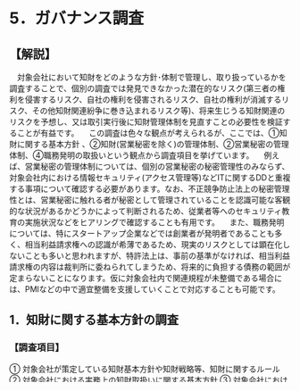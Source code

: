# 5．ガバナンス調査
## 【解説】
　対象会社において知財をどのような方針･体制で管理し、取り扱っているかを調査することで、個別の調査では発見できなかった潜在的なリスク(第三者の権利を侵害するリスク、自社の権利を侵害されるリスク、自社の権利が消滅するリスク、その他知財関連紛争に巻き込まれるリスク等)、将来生じうる知財関連のリスクを予想し、又は取引実行後に知財管理体制を見直すことの必要性を検証することが有益です。
　この調査は色々な観点が考えられるが、ここでは、①知財に関する基本方針 、②知財(営業秘密を除く)の管理体制、②営業秘密の管理体制、④職務発明の取扱いという観点から調査項目を挙げています。
　例えば、営業秘密の管理体制については、個別の営業秘密の秘密管理性のみならず、対象会社内における情報セキュリティ(アクセス管理等)などITに関するDDと重複する事項について確認する必要があります。なお、不正競争防止法上の秘密管理性とは、営業秘密に触れる者が秘密として管理されていることを認識可能な客観的な状況があるかどうかによって判断されるため、従業者等へのセキュリティ教育の実施状況などをヒアリングで確認することも有用です。
　また、職務発明については、特にスタートアップ企業などでは創業者が発明者であることも多く、相当利益請求権への認識が希薄であるため、現実のリスクとしては顕在化しないことも多いと思われますが、特許法上は、事前の基準がなければ、相当利益請求権の内容は裁判所に委ねられてしまうため、将来的に負担する債務の範囲が定まらないことになります。仮に対象会社内で関連規程が未整備である場合には、PMIなどの中で適宜整備を支援していくことで対応することも可能です。


## 1．知財に関する基本方針の調査
### 【調査項目】
①	対象会社が策定している知財基本方針や知財戦略等、知財に関するルール
②	対象会社における実務上の知財取扱いに関する基本方針
③	対象会社における知財に関するキーマン
【調査目的】
対象会社がいかなる方針で、自社の知財を管理し、他社の知財を利用し、あるいは自社の知財侵害に対して対応し、他社の知財の侵害を回避しているかを確認することで、対象会社における知財の活用度や他社権利侵害リスク等を把握する。また、知財の創出や管理におけるキーマンを特定します。

## 2．知財(営業秘密を除く)の管理体制の調査
### 【調査項目】
①	対象会社の組織体制
②	対象会社で運用されている知財管理システム
【調査目的】
対象会社における知財関連リスク(第三者の権利を侵害するリスク、自社の権利を侵害されるリスク、自社の権利が消滅するリスク、その他知財関連紛争に巻き込まれるリスク等)の内容及びその大小を把握すると共に、当該知財DDにおいて網羅できなかった調査箇所の補完します。

※この項目において指摘することが正しいかどうかはご検討いただきたいが、上記のような形式的な管理体制に関する調査の他、以下に述べるような実質的な観点からの調査も必要である。

ハイテク企業における開発・知財戦略の生命線は他社に先駆けてマーケットニーズを開発テーマに取り込み、開発成果について必須特許化することである。このためには、以下のような諸点についてヒアリングを行うことが必要である。
・マーケッティング担当と開発担当・知財担当がいかなるシステム（会議・委員会など）によって連携し、情報交換が実現できているか。
・開発投資の決定時に、マーケット規模のみならず既存特許の多寡（※）の観点も考慮要因となっているか。
・必須特許を取得するために、特許取得のみならず権利行使の観点から特許の品質管理を定めるガイドラインが存在するか。
　
 　※既存特許多数のマーケットに開発投資をしても、多くの場合は必須特許取得は難しい。

## 3．営業秘密の管理体制の調査
### 【調査項目】
①	対象会社の組織体制
②	営業秘密の管理ルール
③	情報コンタミネーション対策
④	営業秘密管理のための人的･物的体制(保管場所、丸秘マークの印字、アクセス制限の有無･権限者の範囲など)の確認
### 【調査目的】
対象会社の保有する営業秘密について不正競争防止法等による保護を受けることが可能か、逆に第三者から営業秘密の侵害を理由とする請求を受ける可能性がないかを確認します。
## 4．職務発明の取扱い方法の調査
### 【調査項目】
①	職務発明規程の有無、内容及び策定手続
②	職務発明の対価支払いの実績
③	将来における職務発明の対価支払い可能性の有無及び金額規模
### 【調査目的】
将来の訴訟リスク及び敗訴時の経済的なインパクトを予測します。

